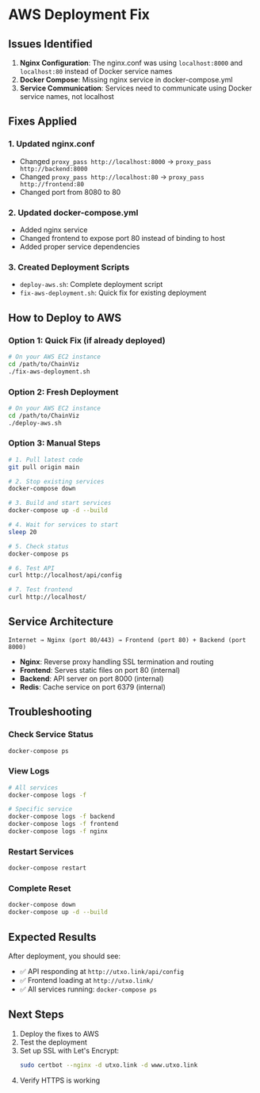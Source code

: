 # AWS Deployment Fix

## Issues Identified

1. **Nginx Configuration**: The nginx.conf was using `localhost:8000` and `localhost:80` instead of Docker service names
2. **Docker Compose**: Missing nginx service in docker-compose.yml
3. **Service Communication**: Services need to communicate using Docker service names, not localhost

## Fixes Applied

### 1. Updated nginx.conf
- Changed `proxy_pass http://localhost:8000` → `proxy_pass http://backend:8000`
- Changed `proxy_pass http://localhost:80` → `proxy_pass http://frontend:80`
- Changed port from 8080 to 80

### 2. Updated docker-compose.yml
- Added nginx service
- Changed frontend to expose port 80 instead of binding to host
- Added proper service dependencies

### 3. Created Deployment Scripts
- `deploy-aws.sh`: Complete deployment script
- `fix-aws-deployment.sh`: Quick fix for existing deployment

## How to Deploy to AWS

### Option 1: Quick Fix (if already deployed)
```bash
# On your AWS EC2 instance
cd /path/to/ChainViz
./fix-aws-deployment.sh
```

### Option 2: Fresh Deployment
```bash
# On your AWS EC2 instance
cd /path/to/ChainViz
./deploy-aws.sh
```

### Option 3: Manual Steps
```bash
# 1. Pull latest code
git pull origin main

# 2. Stop existing services
docker-compose down

# 3. Build and start services
docker-compose up -d --build

# 4. Wait for services to start
sleep 20

# 5. Check status
docker-compose ps

# 6. Test API
curl http://localhost/api/config

# 7. Test frontend
curl http://localhost/
```

## Service Architecture

```
Internet → Nginx (port 80/443) → Frontend (port 80) + Backend (port 8000)
```

- **Nginx**: Reverse proxy handling SSL termination and routing
- **Frontend**: Serves static files on port 80 (internal)
- **Backend**: API server on port 8000 (internal)
- **Redis**: Cache service on port 6379 (internal)

## Troubleshooting

### Check Service Status
```bash
docker-compose ps
```

### View Logs
```bash
# All services
docker-compose logs -f

# Specific service
docker-compose logs -f backend
docker-compose logs -f frontend
docker-compose logs -f nginx
```

### Restart Services
```bash
docker-compose restart
```

### Complete Reset
```bash
docker-compose down
docker-compose up -d --build
```

## Expected Results

After deployment, you should see:
- ✅ API responding at `http://utxo.link/api/config`
- ✅ Frontend loading at `http://utxo.link/`
- ✅ All services running: `docker-compose ps`

## Next Steps

1. Deploy the fixes to AWS
2. Test the deployment
3. Set up SSL with Let's Encrypt:
   ```bash
   sudo certbot --nginx -d utxo.link -d www.utxo.link
   ```
4. Verify HTTPS is working
